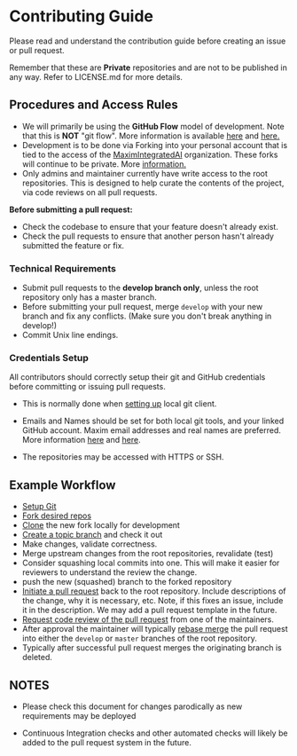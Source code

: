 # Contributing Guide

Please read and understand the contribution guide before creating an issue or pull request.

Remember that these are **Private** repositories and are not to be published in any way.  Refer to LICENSE.md for more details.

## Procedures and Access Rules

- We will primarily be using the **GitHub Flow** model of development.  Note that this is **NOT** "git flow". More information is available [here](https://guides.github.com/introduction/flow/) and [here.](https://help.github.com/en/github/collaborating-with-issues-and-pull-requests/github-flow)
- Development is to be done via Forking into your personal account that is tied to the access of the [MaximIntegratedAI](https://github.com/MaximIntegratedAI) organization.  These forks will continue to be private.  More [information.](https://help.github.com/en/github/getting-started-with-github/fork-a-repo)
- Only admins and maintainer currently have write access to the root repositories.  This is designed to help curate the contents of the project, via code reviews on all pull requests.

**Before submitting a pull request:**

- Check the codebase to ensure that your feature doesn't already exist.
- Check the pull requests to ensure that another person hasn't already submitted the feature or fix.

### Technical Requirements

- Submit pull requests to the **develop branch only**, unless the root repository only has a master branch.
- Before submitting your pull request, merge `develop` with your new branch and fix any conflicts. (Make sure you don't break anything in develop!)
- Commit Unix line endings.

### Credentials Setup

All contributors should correctly setup their git and GitHub credentials before committing or issuing pull requests.

- This is normally done when [setting up](https://help.github.com/en/github/getting-started-with-github/set-up-git) local git client.

- Emails and Names should be set for both local git tools, and your linked GitHub account.  Maxim email addresses and real names are preferred. More information [here](https://help.github.com/en/github/setting-up-and-managing-your-github-user-account/setting-your-commit-email-address) and [here](https://help.github.com/en/github/setting-up-and-managing-your-github-user-account/managing-email-preferences).

- The repositories may be accessed with HTTPS or SSH.

## Example Workflow

- [Setup Git](https://help.github.com/en/github/getting-started-with-github/set-up-git)
- [Fork desired repos](https://help.github.com/en/github/getting-started-with-github/fork-a-repo)
- [Clone](https://help.github.com/en/github/creating-cloning-and-archiving-repositories/cloning-a-repository) the new fork locally for development
- [Create a topic branch](https://help.github.com/en/github/collaborating-with-issues-and-pull-requests/about-branches) and check it out
- Make changes, validate correctness.
- Merge upstream changes from the root repositories, revalidate (test)
- Consider squashing local commits into one.  This will make it easier for reviewers to understand the review the change.
- push the new (squashed) branch to the forked repository
- [Initiate a pull request](https://help.github.com/en/github/collaborating-with-issues-and-pull-requests/creating-a-pull-request) back to the root repository.  Include descriptions of the change, why it is necessary, etc.  Note, if this fixes an issue, include it in the description.  We may add a pull request template in the future.
- [Request code review of the pull request](https://help.github.com/en/github/collaborating-with-issues-and-pull-requests/requesting-a-pull-request-review) from one of the maintainers.
- After approval the maintainer will typically [rebase merge](https://help.github.com/en/github/collaborating-with-issues-and-pull-requests/about-pull-request-merges) the pull request into either the `develop` or `master` branches of the root repository.
- Typically after successful pull request merges the originating branch is deleted.

## NOTES
- Please check this document for changes parodically as new requirements may be deployed

- Continuous Integration checks and other automated checks will likely be added to the pull request system in the future.
